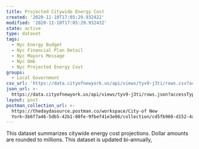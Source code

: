 ```yaml
---
title: Projected Citywide Energy Cost
created: '2020-11-10T17:05:29.932422'
modified: '2020-11-10T17:05:29.932432'
state: active
type: dataset
tags:
  - Nyc Energy Budget
  - Nyc Financial Plan Detail
  - Nyc Mayors Message
  - Nyc Omb
  - Nyc Projected Energy Cost
groups:
  - Local Government
csv_url: 'https://data.cityofnewyork.us/api/views/tyv9-j3ti/rows.csv?accessType=DOWNLOAD'
json_url: >-
  https://data.cityofnewyork.us/api/views/tyv9-j3ti/rows.json?accessType=DOWNLOAD
layout: post
postman_collection_url: >-
  https://thedaydasource.postman.co/workspace/City-of New
  York~3b6f7a46-5db5-42b1-80fe-9fbef41e3e06/collection/cd5fb960-d152-4a82-b591-6e1ac8276fa3
---
```

This dataset summarizes  citywide energy cost projections.  Dollar amounts are rounded to millions.  This dataset is updated bi-annually,
